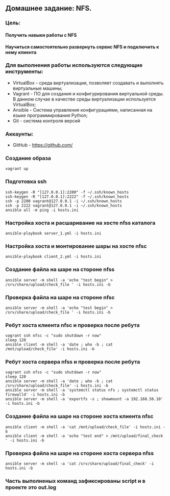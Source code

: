 ## Домашнее задание: NFS.
### Цель:
#### Получить навыки работы с NFS
#### Научиться самостоятельно развернуть сервис NFS и подключить к нему клиента

### Для выполнения работы используются следующие инструменты:
- VirtualBox - среда виртуализации, позволяет создавать и выполнять виртуальные машины;
- Vagrant - ПО для создания и конфигурирования виртуальной среды. В данном случае в качестве среды виртуализации используется VirtualBox;
- Ansible - Система управления конфигурациями, написанная на языке программирования Python;
- Git - система контроля версий

### Аккаунты:
- GitHub - https://github.com/

### Создание образа
```
vagrant up
```
### Подготовка ssh 
```
ssh-keygen -R "[127.0.0.1]:2200" -f ~/.ssh/known_hosts
ssh-keygen -R "[127.0.0.1]:2222" -f ~/.ssh/known_hosts
ssh -p 2200 vagrant@127.0.0.1 -i ~/.ssh/known_hosts
ssh -p 2222 vagrant@127.0.0.1 -i ~/.ssh/known_hosts
ansible all -m ping -i hosts.ini
```
### Настройка хоста и расшаривание на хосте nfss каталога
```
ansible-playbook server_1.yml -i hosts.ini
```
### Настройка хоста и монтирование шары на хосте nfsc
```
ansible-playbook client_2.yml -i hosts.ini
```
### Создание файла на шаре на стороне nfss
```
ansible server -m shell -a 'echo "test begin" > /srv/share/upload/check_file ' -i hosts.ini -b
```
### Проверка файла на шаре на стороне nfsc
```
ansible server -m shell -a 'echo "test begin" > /srv/share/upload/check_file ' -i hosts.ini -b
```
### Ребут хоста клиента nfsc и проверка после ребута
```
vagrant ssh nfsc -c "sudo shutdown -r now"
sleep 120
ansible client -m shell -a 'date ; who -b ; cat /mnt/upload/check_file' -i hosts.ini -b
```
### Ребут хоста сервера nfss и проверка после ребута
```
vagrant ssh nfss -c "sudo shutdown -r now"
sleep 120
ansible server -m shell -a 'date ; who -b ; cat /srv/share/upload/check_file' -i hosts.ini -b
ansible server -m shell -a 'systemctl status nfs ; systemctl status firewalld' -i hosts.ini -b
ansible server -m shell -a 'exportfs -s ; showmount -a 192.168.56.10' -i hosts.ini -b
```
### Создание файла на шаре на стороне хоста клиента nfsc
```
ansible client -m shell -a 'cat /mnt/upload/check_file' -i hosts.ini -b
ansible client -m shell -a 'echo "test end" > /mnt/upload/final_check ' -i hosts.ini -b
```
### Проверка файла на шаре на стороне хоста сервера nfss
```
ansible server -m shell -a 'cat /srv/share/upload/final_check' -i hosts.ini -b
```

### Часть выполненых команд зафиксированы script  и в проекте это out.log

